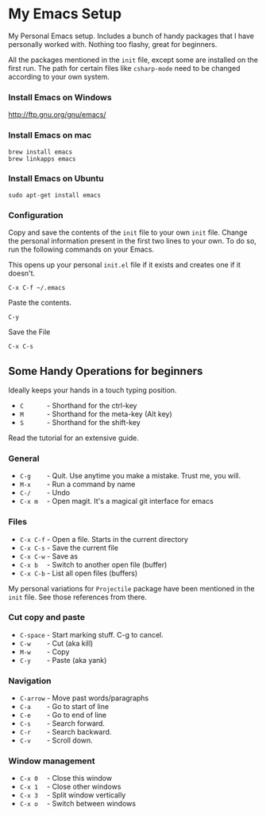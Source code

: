 # My Emacs Setup

My Personal Emacs setup. Includes a bunch of handy packages that I have personally worked with. Nothing too flashy, great for beginners.

All the packages mentioned in the `init` file, except some are installed on the first run. The path for certain files like `csharp-mode` need to be changed according to your own system.

### Install Emacs on Windows
http://ftp.gnu.org/gnu/emacs/

### Install Emacs on mac

    brew install emacs
    brew linkapps emacs
### Install Emacs on Ubuntu
    sudo apt-get install emacs

### Configuration
Copy and save the contents of the `init` file to your own `init` file. Change the personal information present in the first two lines to your own. To do so, run the following commands on your Emacs.

This opens up your personal `init.el` file if it exists and creates one if it doesn't.

    C-x C-f ~/.emacs

Paste the contents.

    C-y

Save the File

    C-x C-s

## Some Handy Operations for beginners

Ideally keeps your hands in a touch typing position.

* `C      ` - Shorthand for the ctrl-key
* `M      ` - Shorthand for the meta-key (Alt key)
* `S      ` - Shorthand for the shift-key

Read the tutorial for an extensive guide.

### General

* `C-g    ` -  Quit. Use anytime you make a mistake. Trust me, you will.
* `M-x    ` - Run a command by name
* `C-/    ` - Undo
* `C-x m  ` -  Open magit. It's a magical git interface for emacs

### Files

* `C-x C-f` - Open a file. Starts in the current directory
* `C-x C-s` - Save the current file
* `C-x C-w` - Save as
* `C-x b  ` - Switch to another open file (buffer)
* `C-x C-b` - List all open files (buffers)

My personal variations for `Projectile` package have been mentioned in the `init` file. See those references from there.

### Cut copy and paste

* `C-space` - Start marking stuff. C-g to cancel.
* `C-w    ` - Cut (aka kill)
* `M-w    ` - Copy
* `C-y    ` - Paste (aka yank)

### Navigation

* `C-arrow` - Move past words/paragraphs
* `C-a    ` - Go to start of line
* `C-e    ` - Go to end of line
* `C-s    ` - Search forward.
* `C-r    ` - Search backward.
* `C-v    ` - Scroll down.

### Window management

* `C-x 0  ` - Close this window
* `C-x 1  ` - Close other windows
* `C-x 3  ` - Split window vertically
* `C-x o  ` - Switch between windows

